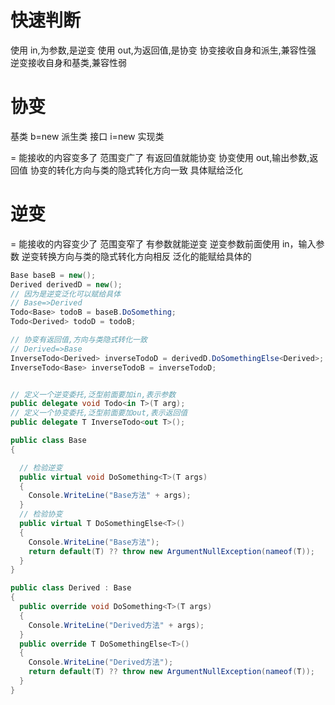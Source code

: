 # 快速判断

使用 in,为参数,是逆变
使用 out,为返回值,是协变
协变接收自身和派生,兼容性强
逆变接收自身和基类,兼容性弱

# 协变

基类 b=new 派生类
接口 i=new 实现类

<base>=<dervied> 能接收的内容变多了 范围变广了
有返回值就能协变
协变使用 out,输出参数,返回值
协变的转化方向与类的隐式转化方向一致
具体赋给泛化

# 逆变

<dervied>=<base> 能接收的内容变少了 范围变窄了
有参数就能逆变
逆变参数前面使用 in，输入参数
逆变转换方向与类的隐式转化方向相反
泛化的能赋给具体的

```cs
Base baseB = new();
Derived derivedD = new();
// 因为是逆变泛化可以赋给具体
// Base=>Derived
Todo<Base> todoB = baseB.DoSomething;
Todo<Derived> todoD = todoB;

// 协变有返回值,方向与类隐式转化一致
// Derived=>Base
InverseTodo<Derived> inverseTodoD = derivedD.DoSomethingElse<Derived>;
InverseTodo<Base> inverseTodoB = inverseTodoD;


// 定义一个逆变委托,泛型前面要加in,表示参数
public delegate void Todo<in T>(T arg);
// 定义一个协变委托,泛型前面要加out,表示返回值
public delegate T InverseTodo<out T>();

public class Base
{

  // 检验逆变
  public virtual void DoSomething<T>(T args)
  {
    Console.WriteLine("Base方法" + args);
  }
  // 检验协变
  public virtual T DoSomethingElse<T>()
  {
    Console.WriteLine("Base方法");
    return default(T) ?? throw new ArgumentNullException(nameof(T));
  }
}

public class Derived : Base
{
  public override void DoSomething<T>(T args)
  {
    Console.WriteLine("Derived方法" + args);
  }
  public override T DoSomethingElse<T>()
  {
    Console.WriteLine("Derived方法");
    return default(T) ?? throw new ArgumentNullException(nameof(T));
  }
}
```
